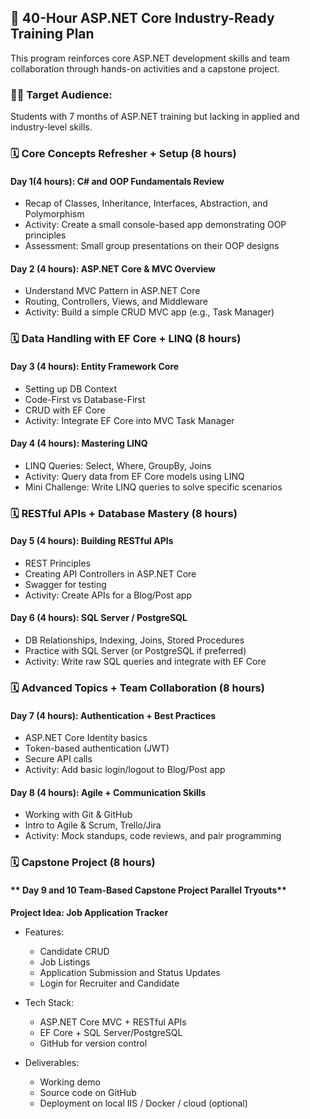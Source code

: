 ## 🧩 **40-Hour ASP.NET Core Industry-Ready Training Plan**

 This program reinforces core ASP.NET development skills and team collaboration through hands-on activities and a capstone project.


### 👨‍💻 Target Audience:
Students with 7 months of ASP.NET training but lacking in applied and industry-level skills.


### 🗓️ **Core Concepts Refresher + Setup (8 hours)**

#### **Day 1(4 hours): C# and OOP Fundamentals Review**
- Recap of Classes, Inheritance, Interfaces, Abstraction, and Polymorphism
- Activity: Create a small console-based app demonstrating OOP principles
- Assessment: Small group presentations on their OOP designs

#### **Day 2 (4 hours): ASP.NET Core & MVC Overview**
- Understand MVC Pattern in ASP.NET Core
- Routing, Controllers, Views, and Middleware
- Activity: Build a simple CRUD MVC app (e.g., Task Manager)


### 🗓️ **Data Handling with EF Core + LINQ (8 hours)**

#### **Day 3 (4 hours): Entity Framework Core**
- Setting up DB Context
- Code-First vs Database-First
- CRUD with EF Core
- Activity: Integrate EF Core into MVC Task Manager

#### **Day 4 (4 hours): Mastering LINQ**
- LINQ Queries: Select, Where, GroupBy, Joins
- Activity: Query data from EF Core models using LINQ
- Mini Challenge: Write LINQ queries to solve specific scenarios


### 🗓️ **RESTful APIs + Database Mastery (8 hours)**

#### **Day 5 (4 hours): Building RESTful APIs**
- REST Principles
- Creating API Controllers in ASP.NET Core
- Swagger for testing
- Activity: Create APIs for a Blog/Post app

#### **Day 6 (4 hours): SQL Server / PostgreSQL**
- DB Relationships, Indexing, Joins, Stored Procedures
- Practice with SQL Server (or PostgreSQL if preferred)
- Activity: Write raw SQL queries and integrate with EF Core


### 🗓️ **Advanced Topics + Team Collaboration (8 hours)**

#### **Day 7 (4 hours): Authentication + Best Practices**
- ASP.NET Core Identity basics
- Token-based authentication (JWT)
- Secure API calls
- Activity: Add basic login/logout to Blog/Post app

#### **Day 8 (4 hours): Agile + Communication Skills**
- Working with Git & GitHub
- Intro to Agile & Scrum, Trello/Jira
- Activity: Mock standups, code reviews, and pair programming

### 🗓️ **Capstone Project (8 hours)**

#### ** Day  9 and 10 Team-Based Capstone Project Parallel Tryouts**
**Project Idea: Job Application Tracker**
- Features:
  - Candidate CRUD
  - Job Listings
  - Application Submission and Status Updates
  - Login for Recruiter and Candidate

- Tech Stack:
  - ASP.NET Core MVC + RESTful APIs
  - EF Core + SQL Server/PostgreSQL
  - GitHub for version control

- Deliverables:
  - Working demo
  - Source code on GitHub
  - Deployment on local IIS / Docker / cloud (optional)
